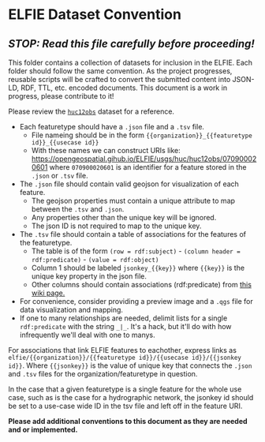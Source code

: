 # ELFIE Dataset Convention

## _STOP: Read this file carefully before proceeding!_

This folder contains a collection of datasets for inclusion in the ELFIE. Each 
folder should follow the same convention. As the project progresses, reusable scripts 
will be crafted to convert the submitted content into JSON-LD, RDF, TTL, etc. 
encoded documents. This document is a work in progress, please contribute to it!

Please review the [`huc12obs`](https://github.com/opengeospatial/ELFIE/tree/master/data/huc12obs) 
dataset for  a reference.

- Each featuretype should have a `.json` file and a `.tsv` file.  
  - File nameing should be in the form `{{organization}}_{{featuretype id}}_{{usecase id}}`
  - With these names we can construct URIs like: https://opengeospatial.gihub.io/ELFIE/usgs/huc/huc12obs/070900020601 where `070900020601` is an identifier for a feature stored in the `.json` or `.tsv` file.
- The `.json` file should contain valid geojson for visualization of each feature.  
  - The geojson properties must contain a unique attribute to map between the `.tsv` and `.json`.  
  - Any properties other than the unique key will be ignored.  
  - The json ID is not required to map to the unique key.
- The `.tsv` file should contain a table of associations for the features of the featuretype.  
  - The table is of the form `(row = rdf:subject)` - `(column header = rdf:predicate)` - `(value = rdf:object)`  
  - Column 1 should be labeled `jsonkey_{{key}}` where `{{key}}` is the unique key property in the json file.  
  - Other columns should contain associations (rdf:predicate) from [this wiki page.](https://github.com/opengeospatial/ELFIE/wiki/ELFIE-Associations)  
- For convenience, consider providing a preview image and a `.qgs` file for data visualization and mapping.  
- If one to many relationships are needed, delimit lists for a single `rdf:predicate` with the string `_|_`. It's a hack, but it'll do with how infrequently we'll deal with one to manys.

For associations that link ELFIE features to eachother, express links as 
`elfie/{{organization}}/{{featuretype id}}/{{usecase id}}/{{jsonkey id}}`. 
Where `{{jsonkey}}` is the value of unique key that connects the `.json` and `.tsv` files 
for the organization/featuretype in question.  

In the case that a given featuretype is a single feature for the whole use case, 
such as is the case for a hydrographic network, the jsonkey id should be set to a use-case wide ID 
in the tsv file and left off in the feature URI.

**Please add additional conventions to this document as they are needed and or implemented.**

